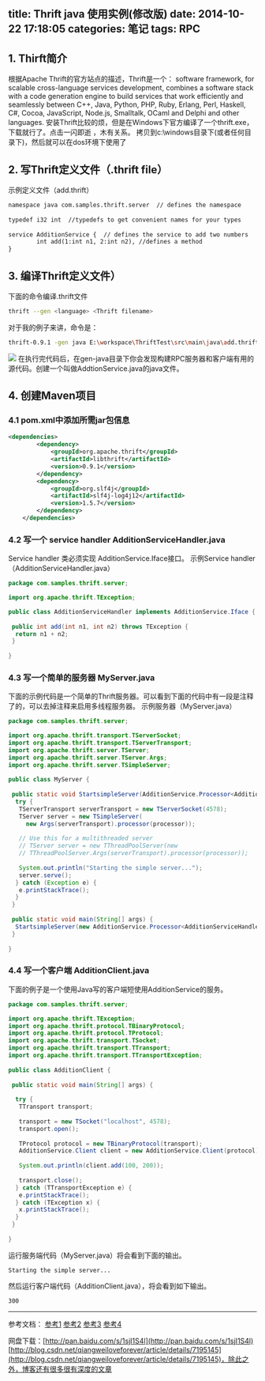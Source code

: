title: Thrift java 使用实例(修改版)
date: 2014-10-22 17:18:05
categories: 笔记
tags: RPC
---
## 1. Thirft简介
根据Apache Thrift的官方站点的描述，Thrift是一个：
software framework, for scalable cross-language services development, combines a software stack with a code generation engine to build services that work efficiently and seamlessly between C++, Java, Python, PHP, Ruby, Erlang, Perl, Haskell, C#, Cocoa, JavaScript, Node.js, Smalltalk, OCaml and Delphi and other languages.
安装Thrift比较的烦，但是在Windows下官方编译了一个thrift.exe，下载就行了。点击一闪即逝 ，木有关系。
拷贝到c:\windows目录下(或者任何目录下)，然后就可以在dos环境下使用了
## 2. 写Thrift定义文件（.thrift file）
示例定义文件（add.thrift）

<!--more-->
```xml
namespace java com.samples.thrift.server  // defines the namespace   
   
typedef i32 int  //typedefs to get convenient names for your types  
   
service AdditionService {  // defines the service to add two numbers  
        int add(1:int n1, 2:int n2), //defines a method  
}
```
## 3. 编译Thrift定义文件）
下面的命令编译.thrift文件
```sh
thrift --gen <language> <Thrift filename>
```
对于我的例子来讲，命令是：
```sh
thrift-0.9.1 -gen java E:\workspace\ThriftTest\src\main\java\add.thrift
```
![](/img/thrift_1.png)
在执行完代码后，在gen-java目录下你会发现构建RPC服务器和客户端有用的源代码。创建一个叫做AddtionService.java的java文件。
## 4. 创建Maven项目
### 4.1 pom.xml中添加所需jar包信息
```xml
<dependencies>
		<dependency>
			<groupId>org.apache.thrift</groupId>
			<artifactId>libthrift</artifactId>
			<version>0.9.1</version>
		</dependency>
		<dependency>
			<groupId>org.slf4j</groupId>
			<artifactId>slf4j-log4j12</artifactId>
			<version>1.5.7</version>
		</dependency>
	</dependencies>
```
### 4.2 写一个 service handler AdditionServiceHandler.java 
Service handler 类必须实现 AdditionService.Iface接口。
示例Service handler（AdditionServiceHandler.java）
```java
package com.samples.thrift.server;

import org.apache.thrift.TException;  

public class AdditionServiceHandler implements AdditionService.Iface {  
   
 public int add(int n1, int n2) throws TException {  
  return n1 + n2;  
 }  
   
}
```
### 4.3 写一个简单的服务器 MyServer.java
下面的示例代码是一个简单的Thrift服务器。可以看到下面的代码中有一段是注释了的，可以去掉注释来启用多线程服务器。
示例服务器（MyServer.java）
```java
package com.samples.thrift.server;

import org.apache.thrift.transport.TServerSocket;  
import org.apache.thrift.transport.TServerTransport;  
import org.apache.thrift.server.TServer;  
import org.apache.thrift.server.TServer.Args;  
import org.apache.thrift.server.TSimpleServer;  
   
public class MyServer {  
   
 public static void StartsimpleServer(AdditionService.Processor<AdditionServiceHandler> processor) {  
  try {  
   TServerTransport serverTransport = new TServerSocket(4578);  
   TServer server = new TSimpleServer(  
     new Args(serverTransport).processor(processor));  
   
   // Use this for a multithreaded server  
   // TServer server = new TThreadPoolServer(new  
   // TThreadPoolServer.Args(serverTransport).processor(processor));  
   
   System.out.println("Starting the simple server...");  
   server.serve();  
  } catch (Exception e) {  
   e.printStackTrace();  
  }  
 }  
    
 public static void main(String[] args) {  
  StartsimpleServer(new AdditionService.Processor<AdditionServiceHandler>(new AdditionServiceHandler()));  
 }  
   
}
```
### 4.4 写一个客户端  AdditionClient.java 
下面的例子是一个使用Java写的客户端短使用AdditionService的服务。
```java
package com.samples.thrift.server;

import org.apache.thrift.TException;  
import org.apache.thrift.protocol.TBinaryProtocol;  
import org.apache.thrift.protocol.TProtocol;  
import org.apache.thrift.transport.TSocket;  
import org.apache.thrift.transport.TTransport;  
import org.apache.thrift.transport.TTransportException;  
   
public class AdditionClient {  
   
 public static void main(String[] args) {  
   
  try {  
   TTransport transport;  
   
   transport = new TSocket("localhost", 4578);  
   transport.open();  
   
   TProtocol protocol = new TBinaryProtocol(transport);  
   AdditionService.Client client = new AdditionService.Client(protocol);  
   
   System.out.println(client.add(100, 200));  
   
   transport.close();  
  } catch (TTransportException e) {  
   e.printStackTrace();  
  } catch (TException x) {  
   x.printStackTrace();  
  }  
 }  
   
}
```

运行服务端代码（MyServer.java）将会看到下面的输出。

    Starting the simple server...

然后运行客户端代码（AdditionClient.java），将会看到如下输出。

    300
    
---
参考文档：
[参考1](http://my.oschina.net/jack230230/blog/66041)
[参考2](http://www.cnblogs.com/liyonghui/archive/2013/07/12/3186140.html)
[参考3](http://gemantic.iteye.com/blog/1199214)
[参考4](https://thrift.apache.org/)

               
网盘下载：[http://pan.baidu.com/s/1sjI1S4l](http://pan.baidu.com/s/1sjI1S4l)
[http://blog.csdn.net/qiangweiloveforever/article/details/7195145](http://blog.csdn.net/qiangweiloveforever/article/details/7195145)，除此之外，博客还有很多很有深度的文章
